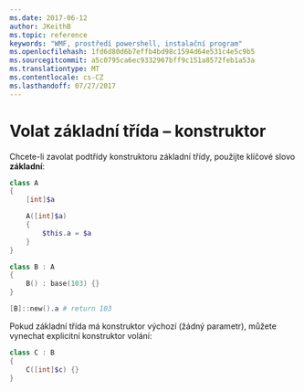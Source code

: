 ```yaml
---
ms.date: 2017-06-12
author: JKeithB
ms.topic: reference
keywords: "WMF, prostředí powershell, instalační program"
ms.openlocfilehash: 1fd6d80d6b7effb4bd98c1594d64e531c4e5c9b5
ms.sourcegitcommit: a5c0795ca6ec9332967bff9c151a8572feb1a53a
ms.translationtype: MT
ms.contentlocale: cs-CZ
ms.lasthandoff: 07/27/2017
---
```

# <a name="call-base-class-constructor"></a>Volat základní třída – konstruktor

Chcete-li zavolat podtřídy konstruktoru základní třídy, použijte klíčové slovo **základní**:

```powershell
class A 
{
    [int]$a

    A([int]$a)
    {
        $this.a = $a
    }
}

class B : A
{
    B() : base(103) {}
}

[B]::new().a # return 103
```

Pokud základní třída má konstruktor výchozí (žádný parametr), můžete vynechat explicitní konstruktor volání:

```powershell
class C : B
{
    C([int]$c) {}
}
```

